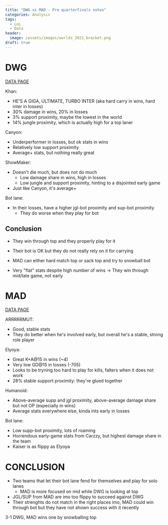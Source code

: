 ```yaml
---
title: "DWG vs MAD - Pre quarterfinals notes"
categories: Analysis
tags:
  - LoL
  - Data
header:
  image: /assets/images/worlds_2021_bracket.png
draft: true
---
```


# DWG

[DATA PAGE](https://docs.google.com/spreadsheets/d/1xeftkjx-2d0nbW_CX9A7aL9gOIyo_1eaGaQVlntp_Y0/edit?usp=sharing)

Khan:

- HE'S A GIGA, ULTIMATE, TURBO INTER (aka hard carry in wins, hard inter in losses)
- 30% damage in wins, 20% in losses
- 3% support proximity, maybe the lowest in the world
- 14% jungle proximity, which is actually high for a top laner

Canyon:

- Underperformer in losses, but ok stats in wins
- Relatively low support proximity
- Average+ stats, but nothing really great

ShowMaker:

- Doesn't die much, but does not do much
  - Low damage share in wins, high in losses
  - Low jungle and support proximity, hinting to a disjointed early game
- Just like Canyon, it's average+

Bot lane:

- In their losses, have a higher jgl-bot proximity and sup-bot proximity
  - They do worse when they play for bot

## Conclusion

- They win through top and they properly play for it
- Their bot is OK but they do not really rely on it for carrying
- MAD can either hard match top or sack top and try to snowball bot

- Very "flat" stats despite high number of wins -> They win through mid/late game, not early

# MAD

[DATA PAGE](https://docs.google.com/spreadsheets/d/18KG4peJK6N6C1VuT3dkbOVgLBk-HJiXSmNTIBsS2wfw/edit?usp=sharing)

ARRRRRMUT:

- Good, stable stats
- They do better when he's involved early, but overall he's a stable, strong role player

Elyoya:

- Great K+A@15 in wins (~4)
- Very low GD@15 in losses (-705)
- Looks to be tryning too hard to play for kills, falters when it does not work
- 28% stable support proximity: they're glued together

Humanoid:

- Above-average supp and jgl proximity, above-average damage share but not OP (especially in wins)
- Average stats everywhere else, kinda ints early in losses

Bot lane:

- Low supp-bot proximity, lots of roaming
- Horrendous early-game stats from Carzzy, but highest damage share in the team
- Kaiser is as flippy as Elyoya

# CONCLUSION

- Two teams that let their bot lane fend for themselves and play for solo lanes
  - MAD is more focused on mid while DWG is looking at top
- JGL/SUP from MAD are imo too flippy to succeed against DWG
- Their strenghts do not match in the right places imo, MAD could win through bot but they have not shown success with it recently

3-1 DWG, MAD wins one by snowballing top
